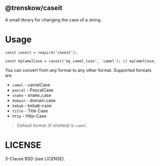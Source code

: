 @trenskow/caseit
----

A small library for changing the case of a string.

# Usage

    const caseit = require('caseit');
    
    const myCamelCase = caseit('my_camel_case', 'camel'); // myCamelCase;

You can convert from any format to any other format. Supported formats are.

 * `camel` - camelCase
 * `pascal` - PascalCase
 * `snake` - snake_case
 * `domain` - domain.case
 * `kebab` - kebab-case
 * `title` - Title Case
 * `http` - Http-Case

> Default format (if omitted) is `camel`.

# LICENSE

3-Clause BSD (see LICENSE).

